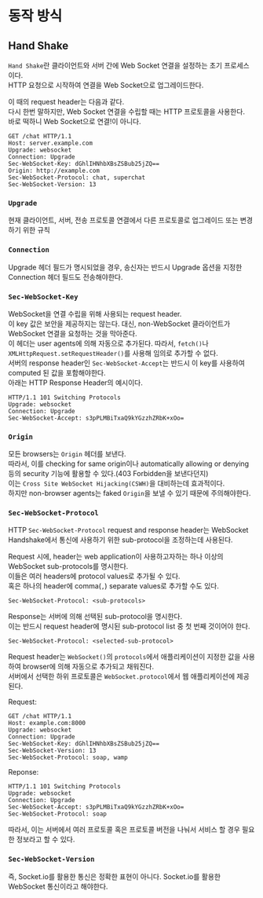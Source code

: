 # 동작 방식

## Hand Shake

`Hand Shake`란 클라이언트와 서버 간에 Web Socket 연결을 설정하는 초기 프로세스이다.  
HTTP 요청으로 시작하여 연결을 Web Socket으로 업그레이드한다.

이 때의 request header는 다음과 같다.  
다시 한번 말하지만, Web Socket 연결을 수립할 때는 HTTP 프로토콜을 사용한다.  
바로 떡하니 Web Socket으로 연결!이 아니다.

```HTTP
GET /chat HTTP/1.1
Host: server.example.com
Upgrade: websocket
Connection: Upgrade
Sec-WebSocket-Key: dGhlIHNhbXBsZSBub25jZQ==
Origin: http://example.com
Sec-WebSocket-Protocol: chat, superchat
Sec-WebSocket-Version: 13
```

### `Upgrade`

현재 클라이언트, 서버, 전송 프로토콜 연결에서 다른 프로토콜로 업그레이드 또는 변경하기 위한 규칙

### `Connection`

Upgrade 헤더 필드가 명시되었을 경우, 송신자는 반드시 Upgrade 옵션을 지정한 Connection 헤더 필드도 전송해야한다.

### `Sec-WebSocket-Key`

WebSocket을 연결 수립을 위해 사용되는 request header.  
이 key 값은 보안을 제공하지는 않는다. 대신, non-WebSocket 클라이언트가 WebSocket 연결을 요청하는 것을 막아준다.  
이 헤더는 user agents에 의해 자동으로 추가된다. 따라서, `fetch()`나 `XMLHttpRequest.setRequestHeader()`를 사용해 임의로 추가할 수 없다.  
서버의 response header인 `Sec-WebSocket-Accept`는 반드시 이 key를 사용하여 computed 된 값을 포함해야한다.  
아래는 HTTP Response Header의 예시이다.

```HTTP
HTTP/1.1 101 Switching Protocols
Upgrade: websocket
Connection: Upgrade
Sec-WebSocket-Accept: s3pPLMBiTxaQ9kYGzzhZRbK+xOo=
```

### `Origin`

모든 browsers는 `Origin` 헤더를 보낸다.  
따라서, 이를 checking for same origin이나 automatically allowing or denying 등의 security 기능에 활용할 수 있다.(403 Forbidden을 보낸다던지)  
이는 `Cross Site WebSocket Hijacking(CSWH)`을 대비하는데 효과적이다.  
하지만 non-browser agents는 faked `Origin`을 보낼 수 있기 때문에 주의해야한다.

### `Sec-WebSocket-Protocol`

HTTP `Sec-WebSocket-Protocol` request and response header는 WebSocket Handshake에서 통신에 사용하기 위한 sub-protocol을 조정하는데 사용된다.

Request 시에, header는 web application이 사용하고자하는 하나 이상의 WebSocket sub-protocols를 명시한다.  
이들은 여러 headers에 protocol values로 추가될 수 있다.  
혹은 하나의 header에 comma(`,`) separate values로 추가할 수도 있다.

```HTTP
Sec-WebSocket-Protocol: <sub-protocols>
```

Response는 서버에 의해 선택된 sub-protocol을 명시한다.  
이는 반드시 request header에 명시된 sub-protocol list 중 첫 번째 것이어야 한다.

```HTTP
Sec-WebSocket-Protocol: <selected-sub-protocol>
```

Request header는 `WebSocket()`의 `protocols`에서 애플리케이션이 지정한 값을 사용하여 browser에 의해 자동으로 추가되고 채워진다.  
서버에서 선택한 하위 프로토콜은 `WebSocket.protocol`에서 웹 애플리케이션에 제공된다.

Request:

```HTTP
GET /chat HTTP/1.1
Host: example.com:8000
Upgrade: websocket
Connection: Upgrade
Sec-WebSocket-Key: dGhlIHNhbXBsZSBub25jZQ==
Sec-WebSocket-Version: 13
Sec-WebSocket-Protocol: soap, wamp
```

Reponse:

```HTTP
HTTP/1.1 101 Switching Protocols
Upgrade: websocket
Connection: Upgrade
Sec-WebSocket-Accept: s3pPLMBiTxaQ9kYGzzhZRbK+xOo=
Sec-WebSocket-Protocol: soap
```

따라서, 이는 서버에서 여러 프로토콜 혹은 프로토콜 버전을 나눠서 서비스 할 경우 필요한 정보라고 할 수 있다.

### `Sec-WebSocket-Version`

즉, Socket.io를 활용한 통신은 정확한 표현이 아니다.
Socket.io를 활용한 WebSocket 통신이라고 해야한다.

